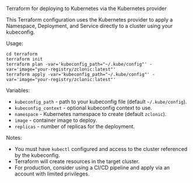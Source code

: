 Terraform for deploying to Kubernetes via the Kubernetes provider

This Terraform configuration uses the Kubernetes provider to apply a Namespace, Deployment, and Service directly to a cluster using your kubeconfig.

Usage:
```
cd terraform
terraform init
terraform plan -var='kubeconfig_path="~/.kube/config"' -var='image="your-registry/zclonic:latest"'
terraform apply -var='kubeconfig_path="~/.kube/config"' -var='image="your-registry/zclonic:latest"'
```

Variables:
- `kubeconfig_path` - path to your kubeconfig file (default `~/.kube/config`).
- `kubeconfig_context` - optional kubeconfig context to use.
- `namespace` - Kubernetes namespace to create (default `zclonic`).
- `image` - container image to deploy.
- `replicas` - number of replicas for the deployment.

Notes:
- You must have `kubectl` configured and access to the cluster referenced by the kubeconfig.
- Terraform will create resources in the target cluster.
- For production, consider using a CI/CD pipeline and apply via an account with limited privileges.
